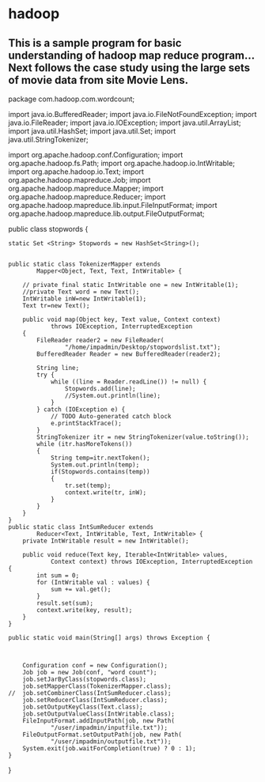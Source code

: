 # hadoop
This is a sample program for basic understanding of hadoop map reduce program... Next follows the case study using the large sets of movie data from site Movie Lens.
------------------------------------------------------------------------------------
package com.hadoop.com.wordcount;

import java.io.BufferedReader;
import java.io.FileNotFoundException;
import java.io.FileReader;
import java.io.IOException;
import java.util.ArrayList;
import java.util.HashSet;
import java.util.Set;
import java.util.StringTokenizer;

import org.apache.hadoop.conf.Configuration;
import org.apache.hadoop.fs.Path;
import org.apache.hadoop.io.IntWritable;
import org.apache.hadoop.io.Text;
import org.apache.hadoop.mapreduce.Job;
import org.apache.hadoop.mapreduce.Mapper;
import org.apache.hadoop.mapreduce.Reducer;
import org.apache.hadoop.mapreduce.lib.input.FileInputFormat;
import org.apache.hadoop.mapreduce.lib.output.FileOutputFormat;


public class stopwords {

	static Set <String> Stopwords = new HashSet<String>();


	public static class TokenizerMapper extends
			Mapper<Object, Text, Text, IntWritable> {

		// private final static IntWritable one = new IntWritable(1);
		//private Text word = new Text();
		IntWritable inW=new IntWritable(1);
		Text tr=new Text();
		
		public void map(Object key, Text value, Context context)
				throws IOException, InterruptedException 
		{
			FileReader reader2 = new FileReader(
					"/home/impadmin/Desktop/stopwordslist.txt");
			BufferedReader Reader = new BufferedReader(reader2);
			
			String line;
			try {
				while ((line = Reader.readLine()) != null) {
					Stopwords.add(line);
					//System.out.println(line);
				}
			} catch (IOException e) {
				// TODO Auto-generated catch block
				e.printStackTrace();
			}
			StringTokenizer itr = new StringTokenizer(value.toString());
			while (itr.hasMoreTokens()) 
			{
				String temp=itr.nextToken();
				System.out.println(temp);
				if(Stopwords.contains(temp))
				{	
					tr.set(temp);
					context.write(tr, inW);
				}
			}
		}
	}
	public static class IntSumReducer extends
			Reducer<Text, IntWritable, Text, IntWritable> {
		private IntWritable result = new IntWritable();

		public void reduce(Text key, Iterable<IntWritable> values,
				Context context) throws IOException, InterruptedException {
			int sum = 0;
			for (IntWritable val : values) {
				sum += val.get();
			}
			result.set(sum);
			context.write(key, result);
		}
	}

	public static void main(String[] args) throws Exception {

		

		Configuration conf = new Configuration();
		Job job = new Job(conf, "word count");
		job.setJarByClass(stopwords.class);
		job.setMapperClass(TokenizerMapper.class);
	//	job.setCombinerClass(IntSumReducer.class);
		job.setReducerClass(IntSumReducer.class);
		job.setOutputKeyClass(Text.class);
		job.setOutputValueClass(IntWritable.class);
		FileInputFormat.addInputPath(job, new Path(
				"/user/impadmin/inputfile.txt"));
		FileOutputFormat.setOutputPath(job, new Path(
				"/user/impadmin/outputfile.txt"));
		System.exit(job.waitForCompletion(true) ? 0 : 1);
	}
	
}
